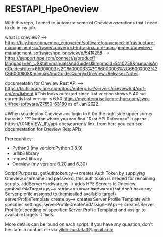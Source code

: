 # RESTAPI_HpeOneview
With this repo, I aimed to automate some of Oneview operations that I need to do in my job.

what is oneview? --> https://buy.hpe.com/emea_europe/en/software/converged-infrastructure-management-software/converged-infrastructure-management/oneview-management-software/hpe-oneview/p/5410258
--> https://support.hpe.com/connect/s/product?language=en_US&tab=manualsAndGuides&kmpmoid=5410259&manualsAndGuidesFilter=66000003%2C66000033%2C66000006%2C66000002%2C66000008&manualsAndGuidesQuery=OneView+Release+Notes

documentatin for Oneview Rest API --> https://techlibrary.hpe.com/docs/enterprise/servers/oneview5.4/cicf-api/en/#about
#This looks outdated since last version shows 5.40 but currently last version is 6.50 https://myenterpriselicense.hpe.com/cwp-ui/free-software/Z7550-63180 as of Jan 2022.

#When you deploy Oneview and login to it On the right side upper corner there is a "?" button where you can find "Rest API Reference" it opens https://{ONEVIEW_IP}/api-docs/current/ link, from here you can see documentation for Oneview Rest APIs.

Prerequisites:
- Python3 (my version:Python 3.8.9)
- urllib3 library
- request library
- Oneview (my version: 6.20 and 6.30)


Script Purposes:
  getAuthtoken.py-->creates Auth Token by supplying Oneview username and password, this auth token is needed for remaining scripts.
  addServerHardware.py--> adds HPE Servers to Oneview.
  getAvailableTargets.py--> retrieves server hardwares that don't have any Server profile assigned to them(called available target)
  serverProfileTemplate_create.py--> creates Server Profile Template with specified settings.
  serverProfileCreateAndAssignHW.py--> creates Server Profile(depending on specified Server Profile Template) and assign to available targets it finds.

More details can be found on each script.
If you have any question, don't hesitate to contact me via yildirimustafa3@gmail.com


  
